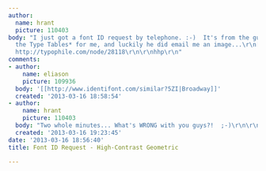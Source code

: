 ```yaml
---
author:
  name: hrant
  picture: 110403
body: "I just got a font ID request by telephone. :-)  It's from the guy who makes
  the Type Tables* for me, and luckily he did email me an image...\r\n[img:sites/default/files/old-images/FontUNK_3979.jpg]\r\n\r\n*
  http://typophile.com/node/28118\r\n\r\nhhp\r\n"
comments:
- author:
    name: eliason
    picture: 109936
  body: '[[http://www.identifont.com/similar?5ZI|Broadway]]'
  created: '2013-03-16 18:58:54'
- author:
    name: hrant
    picture: 110403
  body: "Two whole minutes... What's WRONG with you guys?!  ;-)\r\n\r\nThanks Craig.\r\n\r\nhhp\r\n"
  created: '2013-03-16 19:23:45'
date: '2013-03-16 18:56:40'
title: Font ID Request - High-Contrast Geometric

---
```

